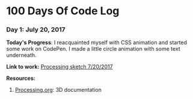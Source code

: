 # 100 Days Of Code Log

### Day 1: July 20, 2017

**Today's Progress**: I reacquainted myself with CSS animation and started some work on CodePen. I made a little circle animation with some text underneath.

**Link to work:** [Processing sketch 7/20/2017](https://github.com/tricialeach/processing/tree/master/sketch_170720a)

**Resources:** 
1. [Processing.org](https://processing.org/tutorials/p3d/): 3D documentation

